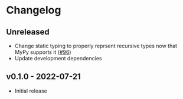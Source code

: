 # Changelog

## Unreleased
- Change static typing to properly reprsent recursive types now that MyPy supports it ([#96](https://github.com/metadsl/python-code-data/pull/96))
- Update development dependencies

## v0.1.0 - 2022-07-21
- Initial release